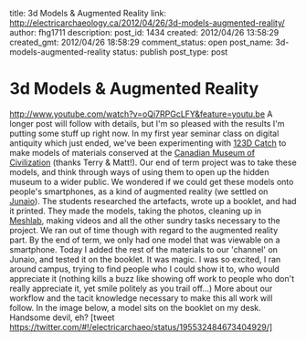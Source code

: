 title: 3d Models & Augmented Reality
link: http://electricarchaeology.ca/2012/04/26/3d-models-augmented-reality/
author: fhg1711
description: 
post_id: 1434
created: 2012/04/26 13:58:29
created_gmt: 2012/04/26 18:58:29
comment_status: open
post_name: 3d-models-augmented-reality
status: publish
post_type: post

# 3d Models & Augmented Reality

http://www.youtube.com/watch?v=oQi7RPGcLFY&feature=youtu.be A longer post will follow with details, but I'm so pleased with the results I'm putting some stuff up right now. In my first year seminar class on digital antiquity which just ended, we've been experimenting with [123D Catch](http://www.123dapp.com/catch) to make models of materials conserved at the [Canadian Museum of Civilization](http://www.civilization.ca/home) (thanks Terry & Matt!). Our end of term project was to take these models, and think through ways of using them to open up the hidden museum to a wider public. We wondered if we could get these models onto people's smartphones, as a kind of augmented reality (we settled on [Junaio](http://www.junaio.com/)). The students researched the artefacts, wrote up a booklet, and had it printed. They made the models, taking the photos, cleaning up in [Meshlab](http://meshlab.sourceforge.net/), making videos and all the other sundry tasks necessary to the project. We ran out of time though with regard to the augmented reality part. By the end of term, we only had one model that was viewable on a smartphone. Today I added the rest of the materials to our 'channel' on Junaio, and tested it on the booklet. It was magic. I was so excited, I ran around campus, trying to find people who I could show it to, who would appreciate it (nothing kills a buzz like showing off work to people who don't really appreciate it, yet smile politely as you trail off...) More about our workflow and the tacit knowledge necessary to make this all work will follow. In the image below, a model sits on the booklet on my desk. Handsome devil, eh? [tweet https://twitter.com/#!/electricarchaeo/status/195532484673404929/]